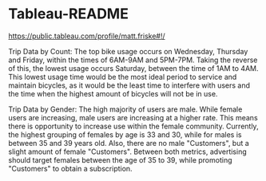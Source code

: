 # Tableau-README

 https://public.tableau.com/profile/matt.friske#!/

Trip Data by Count:
The top bike usage occurs on Wednesday, Thursday and Friday, within the times of 6AM-9AM and 5PM-7PM. Taking the reverse of this, the lowest usage occurs Saturday, between the time of 1AM to 4AM. This lowest usage time would be the most ideal period to service and maintain bicycles, as it would be the least time to interfere with users and the time when the highest amount of bicycles will not be in use.

Trip Data by Gender:
The high majority of users are male. While female users are increasing, male users are increasing at a higher rate. This means there is opportunity to increase use within the female community. Currently, the highest grouping of females by age is 33 and 30, while for males is between 35 and 39 years old. Also, there are no male "Customers", but a slight amount of female "Customers". Between both metrics, advertising should target females between the age of 35 to 39, while promoting "Customers" to obtain a subscription.  
